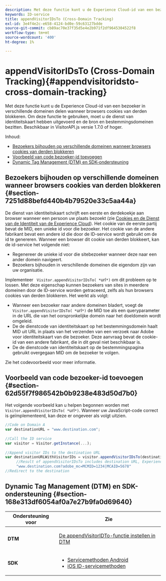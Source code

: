 ```yaml
---
description: Met deze functie kunt u de Experience Cloud-id van een bezoeker in verschillende domeinen delen wanneer browsers cookies van derden blokkeren. Om deze functie te gebruiken, moet u de dienst van identiteitskaart hebben uitgevoerd en de bron en bestemmingsdomeinen bezitten. Beschikbaar in VisitorAPI.js versie 1.7.0 of hoger.
keywords: ID-service
title: appendVisitorIDsTo (Cross-Domain Tracking)
exl-id: 3e4f4e2c-e658-4124-bd0e-59c63127bdde
source-git-commit: cb89ac70e37f35d5e4e2b971f2df9645304522f8
workflow-type: tm+mt
source-wordcount: '400'
ht-degree: 1%

---
```


# appendVisitorIDsTo (Cross-Domain Tracking){#appendvisitoridsto-cross-domain-tracking}

Met deze functie kunt u de Experience Cloud-id van een bezoeker in verschillende domeinen delen wanneer browsers cookies van derden blokkeren. Om deze functie te gebruiken, moet u de dienst van identiteitskaart hebben uitgevoerd en de bron en bestemmingsdomeinen bezitten. Beschikbaar in VisitorAPI.js versie 1.7.0 of hoger.

Inhoud:

<ul class="simplelist"> 
 <li> <a href="../../library/get-set/appendvisitorid.md#section-7251d88befd440b4b79520e33c5aa44a" format="dita" scope="local"> Bezoekers bijhouden op verschillende domeinen wanneer browsers cookies van derden blokkeren  </a> </li> 
 <li> <a href="../../library/get-set/appendvisitorid.md#section-62d55f7f986542b0b9238e483d50d7b0" format="dita" scope="local"> Voorbeeld van code bezoeker-id toevoegen  </a> </li> 
 <li> <a href="../../library/get-set/appendvisitorid.md#section-168e313df6054af0a7e27b9fa0d69640" format="dita" scope="local"> Dynamic Tag Management (DTM) en SDK-ondersteuning  </a> </li> 
</ul>

## Bezoekers bijhouden op verschillende domeinen wanneer browsers cookies van derden blokkeren {#section-7251d88befd440b4b79520e33c5aa44a}

De dienst van identiteitskaart schrijft een eerste en derdekoekje aan browser wanneer een persoon uw plaats bezoekt (zie [Cookies en de Dienst van de Identiteit van de Experience Cloud](../../introduction/cookies.md)). Het cookie van de eerste partij bevat de MID, een unieke id voor die bezoeker. Het cookie van de andere fabrikant bevat een andere id die door de ID-service wordt gebruikt om de id te genereren. Wanneer een browser dit cookie van derden blokkeert, kan de id-service het volgende niet:

* Regenereer de unieke id voor die sitebezoeker wanneer deze naar een ander domein navigeert.
* Bezoekers bijhouden in verschillende domeinen die eigendom zijn van uw organisatie.

Implementeer ` Visitor.appendVisitorIDsTo( *`url`*)` om dit probleem op te lossen. Met deze eigenschap kunnen bezoekers van sites in meerdere domeinen door de ID-service worden getraceerd, zelfs als hun browsers cookies van derden blokkeren. Het werkt als volgt:

* Wanneer een bezoeker naar andere domeinen bladert, voegt de ` Visitor.appendVisitorIDsTo( *`url`*)` de MID toe als een queryparameter in de URL die van het oorspronkelijke domein naar het doeldomein wordt omgeleid.
* De de dienstcode van identiteitskaart op het bestemmingsdomein haalt MID uit URL in plaats van het verzenden van een verzoek naar Adobe voor identiteitskaart van die bezoeker. Deze aanvraag bevat de cookie-id van een andere fabrikant, die in dit geval niet beschikbaar is.
* De de dienstcode van identiteitskaart op de bestemmingspagina gebruikt overgegaan MID om de bezoeker te volgen.

Zie het codevoorbeeld voor meer informatie.

## Voorbeeld van code bezoeker-id toevoegen {#section-62d55f7f986542b0b9238e483d50d7b0}

Het volgende voorbeeld kan u helpen begonnen worden met ` Visitor.appendVisitorIDsTo( *`url`*)`. Wanneer uw JavaScript-code correct is geïmplementeerd, kan deze er ongeveer als volgt uitzien.

```js
//Code on Domain A 
var destinationURL = "www.destination.com"; 
 
//Call the ID service 
var visitor = Visitor.getInstance(...); 
 
//Append visitor IDs to the destination URL 
var destinationURLWithVisitorIDs = visitor.appendVisitorIDsTo(destinationURL); 
     //Result of appendVisitorIDsTo includes destination URL, Experience Cloud ID (MCMID), and Analytics ID (MCAID) 
     "www.destination.com?adobe_mc=MCMID=1234|MCAID=5678"
//Redirect to the destination
```

## Dynamic Tag Management (DTM) en SDK-ondersteuning {#section-168e313df6054af0a7e27b9fa0d69640}

<table id="table_6E7152B4FD2B4C4D8C9477C68204C4FF"> 
 <thead> 
  <tr> 
   <th colname="col1" class="entry"> Ondersteuning voor </th> 
   <th colname="col2" class="entry"> Zie </th> 
  </tr> 
 </thead>
 <tbody> 
  <tr> 
   <td colname="col1"> <p> <b>DTM</b> </p> </td> 
   <td colname="col2"> <p> <a href="https://helpx.adobe.com/dtm/kb/how-to-set-marketing-cloud-id-service-helper-function-in-adobe-d.html" format="https" scope="external"> De appendVisitorIDTo-functie instellen in DTM  </a> </p> </td> 
  </tr> 
  <tr> 
   <td colname="col1"> <p> <b>SDK</b> </p> </td> 
   <td colname="col2"> 
    <ul id="ul_9D7933FF68EE4C71BAE999B3747F8398"> 
     <li id="li_9036C76AAECC4E639C23020C0C9F2AF8"> <a href="https://experienceleague.adobe.com/docs/mobile-services/android/experience-cloud-android/mc-methods.html" format="https" scope="external"> Servicemethoden Android  </a> </li> 
     <li id="li_E49D357905584674BFDFE348345B3849"> <a href="https://experienceleague.adobe.com/docs/mobile-services/ios/exp-cloud-ios/mc-methods.html" format="https" scope="external"> iOS ID-servicemethoden  </a> </li> 
    </ul> </td> 
  </tr> 
 </tbody> 
</table>
